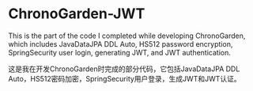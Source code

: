 # ChronoGarden-JWT
This is the part of the code I completed while developing ChronoGarden, which includes JavaDataJPA DDL Auto, HS512 password encryption, SpringSecurity user login, generating JWT, and JWT authentication.

这是我在开发ChronoGarden时完成的部分代码，它包括JavaDataJPA DDL Auto，HS512密码加密，SpringSecurity用户登录，生成JWT和JWT认证。

